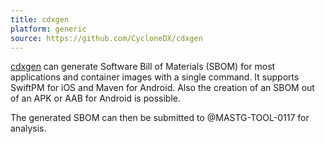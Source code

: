 ```yaml
---
title: cdxgen
platform: generic
source: https://github.com/CycloneDX/cdxgen
---
```


[cdxgen](https://cyclonedx.github.io/cdxgen/) can generate Software Bill of Materials (SBOM) for most applications and container images with a single command. It supports SwiftPM for iOS and Maven for Android. Also the creation of an SBOM out of an APK or AAB for Android is possible.

The generated SBOM can then be submitted to @MASTG-TOOL-0117 for analysis.
